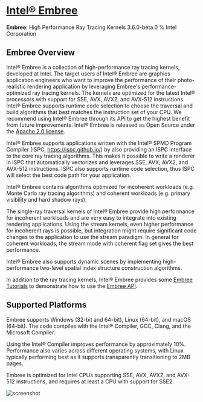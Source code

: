 ﻿# [Intel® Embree](https://chocolatey.org/packages/embree)

**Embree**: High Performance Ray Tracing Kernels 3.6.0-beta.0 % Intel Corporation

## Embree Overview
Intel® Embree is a collection of high-performance ray tracing kernels, developed at Intel. The target users of Intel® Embree are graphics application engineers who want to improve the performance of their photo-realistic rendering application by leveraging Embree's performance-optimized ray tracing kernels. The kernels are optimized for the latest Intel® processors with support for SSE, AVX, AVX2, and AVX-512 instructions. Intel® Embree supports runtime code selection to choose the traversal and build algorithms that best matches the instruction set of your CPU. We recommend using Intel® Embree through its API to get the highest benefit from future improvements. Intel® Embree is released as Open Source under the [Apache 2.0 license](http://www.apache.org/licenses/LICENSE-2.0).

Intel® Embree supports applications written with the Intel® SPMD Program Compiler (ISPC, https://ispc.github.io/) by also providing an ISPC interface to the core ray tracing algorithms. This makes it possible to write a renderer in ISPC that automatically vectorizes and leverages SSE, AVX, AVX2, and AVX-512 instructions. ISPC also supports runtime code selection, thus ISPC will select the best code path for your application.

Intel® Embree contains algorithms optimized for incoherent workloads (e.g. Monte Carlo ray tracing algorithms) and coherent workloads (e.g. primary visibility and hard shadow rays).

The single-ray traversal kernels of Intel® Embree provide high performance for incoherent workloads and are very easy to integrate into existing rendering applications. Using the stream kernels, even higher performance for incoherent rays is possible, but integration might require significant code changes to the application to use the stream paradigm. In general for coherent workloads, the stream mode with coherent flag set gives the best performance.

Intel® Embree also supports dynamic scenes by implementing high-performance two-level spatial index structure construction algorithms.

In addition to the ray tracing kernels, Intel® Embree provides some [Embree Tutorials](https://github.com/embree/embree#embree-tutorials) to demonstrate how to use the [Embree API](https://github.com/embree/embree#embree-api).

## Supported Platforms
Embree supports Windows (32-bit and 64-bit), Linux (64-bit), and macOS (64-bit). The code compiles with the Intel® Compiler, GCC, Clang, and the Microsoft Compiler.

Using the Intel® Compiler improves performance by approximately 10%. Performance also varies across different operating systems, with Linux typically performing best as it supports transparently transitioning to 2MB pages.

Embree is optimized for Intel CPUs supporting SSE, AVX, AVX2, and AVX-512 instructions, and requires at least a CPU with support for SSE2.

![screenshot](https://cdn.jsdelivr.net/gh/chtof/chocolatey-packages/automatic/embree/screenshot.png)